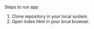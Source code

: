 Steps to run app

1. Clone repository in your local system.
2. Open index.html in your local browser.